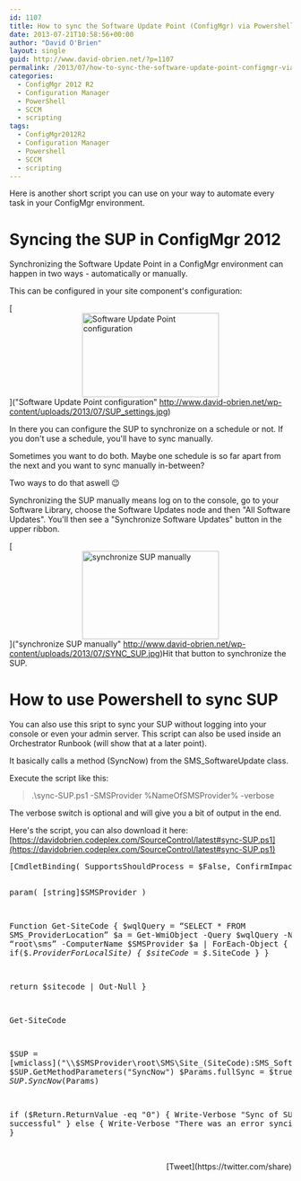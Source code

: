 ```yaml
---
id: 1107
title: How to sync the Software Update Point (ConfigMgr) via Powershell
date: 2013-07-21T10:58:56+00:00
author: "David O'Brien"
layout: single
guid: http://www.david-obrien.net/?p=1107
permalink: /2013/07/how-to-sync-the-software-update-point-configmgr-via-powershell/
categories:
  - ConfigMgr 2012 R2
  - Configuration Manager
  - PowerShell
  - SCCM
  - scripting
tags:
  - ConfigMgr2012R2
  - Configuration Manager
  - Powershell
  - SCCM
  - scripting
---
```

Here is another short script you can use on your way to automate every task in your ConfigMgr environment.

# Syncing the SUP in ConfigMgr 2012

Synchronizing the Software Update Point in a ConfigMgr environment can happen in two ways - automatically or manually.

This can be configured in your site component's configuration:

[<img style="float: none; margin-left: auto; display: block; margin-right: auto; border: 0px;" title="Software Update Point configuration" alt="Software Update Point configuration" src="http://www.david-obrien.net/wp-content/uploads/2013/07/SUP_settings_thumb.jpg" width="244" height="150" border="0" />]("Software Update Point configuration" http://www.david-obrien.net/wp-content/uploads/2013/07/SUP_settings.jpg)

In there you can configure the SUP to synchronize on a schedule or not. If you don't use a schedule, you'll have to sync manually.

Sometimes you want to do both. Maybe one schedule is so far apart from the next and you want to sync manually in-between?

Two ways to do that aswell 😉

Synchronizing the SUP manually means log on to the console, go to your Software Library, choose the Software Updates node and then "All Software Updates". You'll then see a "Synchronize Software Updates" button in the upper ribbon.

[<img style="float: none; margin-left: auto; display: block; margin-right: auto; border: 0px;" title="synchronize SUP manually" alt="synchronize SUP manually" src="http://www.david-obrien.net/wp-content/uploads/2013/07/SYNC_SUP_thumb.jpg" width="244" height="157" border="0" />]("synchronize SUP manually" http://www.david-obrien.net/wp-content/uploads/2013/07/SYNC_SUP.jpg)Hit that button to synchronize the SUP.

# How to use Powershell to sync SUP

You can also use this sript to sync your SUP without logging into your console or even your admin server. This script can also be used inside an Orchestrator Runbook (will show that at a later point).

It basically calls a method (SyncNow) from the SMS_SoftwareUpdate class.

Execute the script like this:

> .\sync-SUP.ps1 -SMSProvider %NameOfSMSProvider% -verbose

The verbose switch is optional and will give you a bit of output in the end.

Here's the script, you can also download it here: [https://davidobrien.codeplex.com/SourceControl/latest#sync-SUP.ps1](https://davidobrien.codeplex.com/SourceControl/latest#sync-SUP.ps1)

<div class="wlWriterEditableSmartContent" id="scid:812469c5-0cb0-4c63-8c15-c81123a09de7:5d58620b-c683-4e80-865a-23ccece25274" style="float: none; margin: 0px; display: inline; padding: 0px;">
  <pre class="vb">[CmdletBinding( SupportsShouldProcess = $False, ConfirmImpact = "None", DefaultParameterSetName = "" )]

param(
[string]$SMSProvider
)

Function Get-SiteCode
{
    $wqlQuery = “SELECT * FROM SMS_ProviderLocation”
    $a = Get-WmiObject -Query $wqlQuery -Namespace “root\sms” -ComputerName $SMSProvider
    $a | ForEach-Object {
    if($_.ProviderForLocalSite)
        {
            $siteCode = $_.SiteCode
        }
}

return $sitecode | Out-Null
}

Get-SiteCode

$SUP = [wmiclass]("\\$SMSProvider\root\SMS\Site_$($SiteCode):SMS_SoftwareUpdate")
$Params = $SUP.GetMethodParameters("SyncNow")
$Params.fullSync = $true
$Return = $SUP.SyncNow($Params)

if ($Return.ReturnValue -eq "0")
    {
        Write-Verbose "Sync of SUP successful"
    }
else
    {
        Write-Verbose "There was an error syncing the SUP"
    }
</div>

<div style="float: right; margin-left: 10px;">
  [Tweet](https://twitter.com/share)
</div>


